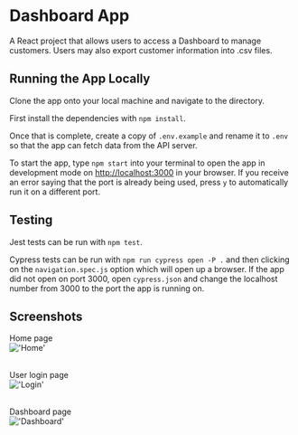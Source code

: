 # Dashboard App

A React project that allows users to access a Dashboard to manage customers. Users may also export customer information into .csv files.

## Running the App Locally

Clone the app onto your local machine and navigate to the directory.

First install the dependencies with `npm install`.

Once that is complete, create a copy of `.env.example` and rename it to `.env` so that the app can fetch data from the API server.

To start the app, type `npm start` into your terminal to open the app in development mode on [http://localhost:3000](http://localhost:3000) in your browser. If you receive an error saying that the port is already being used, press `y` to automatically run it on a different port.

## Testing

Jest tests can be run with `npm test`.

Cypress tests can be run with `npm run cypress open -P .` and then clicking on the `navigation.spec.js` option which will open up a browser. If the app did not open on port 3000, open `cypress.json` and change the localhost number from 3000 to the port the app is running on.

## Screenshots

Home page
<br>
!['Home'](https://github.com/gwan93/dashboard/blob/master/docs/Home.png?raw=true)
<br>
<br>


User login page
<br>
!['Login'](https://github.com/gwan93/dashboard/blob/master/docs/Login.png?raw=true)
<br>
<br>


Dashboard page
<br>
!['Dashboard'](https://github.com/gwan93/dashboard/blob/master/docs/Dashboard.png?raw=true)